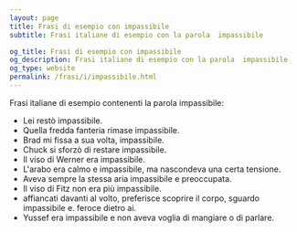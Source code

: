 ```yaml
---
layout: page
title: Frasi di esempio con impassibile 
subtitle: Frasi italiane di esempio con la parola  impassibile

og_title: Frasi di esempio con impassibile 
og_description: Frasi italiane di esempio con la parola  impassibile
og_type: website
permalink: /frasi/i/impassibile.html
---
```


Frasi italiane di esempio contenenti la parola impassibile:


- Lei restò impassibile.
- Quella fredda fanteria rimase impassibile.
- Brad mi fissa a sua volta, impassibile.
- Chuck si sforzò di restare impassibile.
- Il viso di Werner era impassibile.
- L'arabo era calmo e impassibile, ma nascondeva una certa tensione.
- Aveva sempre la stessa aria impassibile e preoccupata.
- Il viso di Fitz non era più impassibile.
- affiancati davanti al volto, preferisce scoprire il corpo, sguardo impassibile e. feroce dietro ai.
- Yussef era impassibile e non aveva voglia di mangiare o di parlare.

